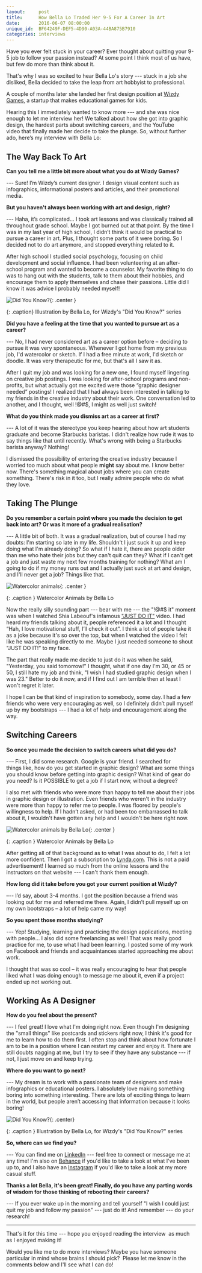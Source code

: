 ```yaml
---
layout:     post
title:      How Bella Lo Traded Her 9-5 For A Career In Art
date:       2016-06-07 08:00:00
unique_id:  BF64249F-DEF5-4D90-A03A-44BA875B7910
categories: interviews
---
```


Have you ever felt stuck in your career? Ever thought about quitting
your 9-5 job to follow your passion instead? At some point I think
most of us have, but few do more than think about it.

That's why I was so excited to hear Bella Lo's story --- stuck in a job
she disliked, Bella decided to take the leap from art hobbyist to
professional.

A couple of months later she landed her first design position
at [Wizdy Games](http://wizdygames.com/), a startup that makes
educational games for kids.

Hearing this I immediately wanted to know more --- and she was nice
enough to let me interview her! We talked about how she got into
graphic design, the hardest parts about switching careers, and the
YouTube video that finally made her decide to take the plunge. So,
without further ado, here’s my interview with Bella Lo:

The Way Back To Art
-------------------

**Can you tell me a little bit more about what you do at Wizdy Games?**

--- Sure! I’m Wizdy’s current designer. I design visual content such as
infographics, informational posters and articles, and their
promotional media.

**But you haven't always been working with art and design, right?**

--- Haha, it’s complicated… I took art lessons and was classically
trained all throughout grade school. Maybe I got burned out at that
point. By the time I was in my last year of high school, I didn’t
think it would be practical to pursue a career in art. Plus, I thought
some parts of it were boring. So I decided not to do art anymore, and
stopped everything related to it.

After high school I studied social psychology, focusing on child
development and social influence. I had been volunteering at an
after-school program and wanted to become a counselor. My favorite
thing to do was to hang out with the students, talk to them about
their hobbies, and encourage them to apply themselves and chase their
passions. Little did I know it was advice I probably needed myself!

![Did You Know?](/assets/bella-lo-winter.png){: .center }

{: .caption}
Illustration by Bella Lo, for Wizdy's "Did You Know?" series

**Did you have a feeling at the time that you wanted to pursue art as
a career?**

--- No, I had never considered art as a career option before –
deciding to pursue it was very spontaneous. Whenever I got home from
my previous job, I'd watercolor or sketch. If I had a free minute at
work, I'd sketch or doodle. It was very therapeutic for me, but that's
all I saw it as.

After I quit my job and was looking for a new one, I found myself
lingering on creative job postings. I was looking for after-school
programs and non-profits, but what actually got me excited were those
“graphic designer needed” postings! I realized that I had always been
interested in talking to my friends in the creative industry about
their work. One conversation led to another, and I thought, well !@#$,
I might as well just switch!

**What do you think made you dismiss art as a career at first?**

--- A lot of it was the stereotype you keep hearing about how art
students graduate and become Starbucks baristas. I didn't realize how
rude it was to say things like that until recently. What's wrong with
being a Starbucks barista anyway? Nothing!

I dismissed the possibility of entering the creative industry because
I worried too much about what people **might** say about me.
I know better now. There's something magical about jobs where you can
create something. There's risk in it too, but I really admire people
who do what they love.

Taking The Plunge
-----------------

**Do you remember a certain point where you made the decision to get
back into art? Or was it more of a gradual realisation?**

--- A little bit of both. It was a gradual realization, but of course
I had my doubts: I'm starting so late in my life. Shouldn't I just
suck it up and keep doing what I'm already doing? So what if I hate
it, there are people older than me who hate their jobs but they can't
quit can they? What if I can't get a job and just waste my next few
months training for nothing? What am I going to do if my money runs
out and I actually just suck at art and design, and I'll never get
a job? Things like that.

![Watercolor animals](/assets/bella-lo-fox.jpg){: .center }

{: .caption }
Watercolor Animals by Bella Lo

Now the really silly sounding part --- bear with me --- the "!@#$ it"
moment was when I watched Shia Labeouf's infamous ["JUST DO
IT"](https://www.youtube.com/watch?v=ZXsQAXx_ao0) video. I had heard
my friends talking about it, people referenced it a lot and I thought
“Hah, I love motivational stuff, I’ll check it out”. I think a lot of
people take it as a joke because it's so over the top, but when
I watched the video I felt like he was speaking directly to me. Maybe
I just needed someone to shout "JUST DO IT!” to my face.

The part that really made me decide to just do it was when he said,
"Yesterday, you said tomorrow!" I thought, what if one day I'm 30, or
45 or 50, I still hate my job and think, "I wish I had studied graphic
design when I was 23." Better to do it now, and if I find out I am
terrible then at least I won't regret it later.

I hope I can be that kind of inspiration to somebody, some day. I had
a few friends who were very encouraging as well, so I definitely
didn’t pull myself up by my bootstraps --- I had a lot of help and
encouragement along the way.

Switching Careers
-----------------

**So once you made the decision to switch careers what did you do?**

--– First, I did some research. Google is your friend. I searched for
things like, how do you get started in graphic design? What are some
things you should know before getting into graphic design? What kind
of gear do you need? Is it POSSIBLE to get a job if I start now,
without a degree?

I also met with friends who were more than happy to tell me about
their jobs in graphic design or illustration. Even friends who weren't
in the industry were more than happy to refer me to people. I was
floored by people's willingness to help. If I hadn’t asked, or had
been too embarrassed to talk about it, I wouldn't have gotten any help
and I wouldn't be here right now.

![Watercolor animals by Bella
Lo](/assets/bella-lo-dog-and-canary.jpg){: .center }

{: .caption }
Watercolor Animals by Bella Lo

After getting all of that background as to what I was about to do,
I felt a lot more confident. Then I got a subscription to
[Lynda.com](http://lynda.com/). This is not a paid advertisement!
I learned so much from the online lessons and the instructors on that
website --- I can't thank them enough.

**How long did it take before you got your current position at
Wizdy?**

–-- I’d say, about 3-4 months. I got the position because a friend was
looking out for me and referred me there. Again, I didn’t pull myself
up on my own bootstraps – a lot of help came my way!

**So you spent those months studying?**

--- Yep! Studying, learning and practicing the design applications,
meeting with people… I also did some freelancing as well! That was
really good practice for me, to use what I had been learning. I posted
some of my work on Facebook and friends and acquaintances started
approaching me about work.

I thought that was so cool – it was really encouraging to hear that
people liked what I was doing enough to message me about it, even if
a project ended up not working out.

Working As A Designer
---------------------

**How do you feel about the present?**

--- I feel great! I love what I'm doing right now. Even though I'm
designing the "small things" like postcards and stickers right now,
I think it's good for me to learn how to do them first. I often stop
and think about how fortunate I am to be in a position where I can
restart my career and enjoy it. There are still doubts nagging at me,
but I try to see if they have any substance --- if not, I just move on
and keep trying.

**Where do you want to go next?**

--- My dream is to work with a passionate team of designers and make
infographics or educational posters. I absolutely love making
something boring into something interesting. There are lots of
exciting things to learn in the world, but people aren’t accessing
that information because it looks boring!

![Did You Know?](/assets/bella-lo-nintendo-controller.png){: .center}

{: .caption }
Illustration by Bella Lo, for Wizdy's "Did You Know?" series

**So, where can we find you?**

--- You can find me on
[LinkedIn](https://www.linkedin.com/in/bellalo) --- feel free to connect
or message me at any time! I'm also on
[Behance](http://behance.net/isa-bella) if you'd like to take a look
at what I've been up to, and I also have
an [Instagram](https://www.instagram.com/iis.bella) if you'd like to
take a look at my more casual stuff.

**Thanks a lot Bella, it's been great! Finally, do you have any
parting words of wisdom for those thinking of rebooting their
careers?**

--- If you ever wake up in the morning and tell yourself "I wish
I could just quit my job and follow my passion" --- just do it! And
remember --- do your research!

---

That's it for this time --- hope you enjoyed reading the interview  as
much as I enjoyed making it!

Would you like me to do more interviews? Maybe you have someone
particular in mind whose brains I should pick?  Please let me know in
the comments below and I'll see what I can do!
